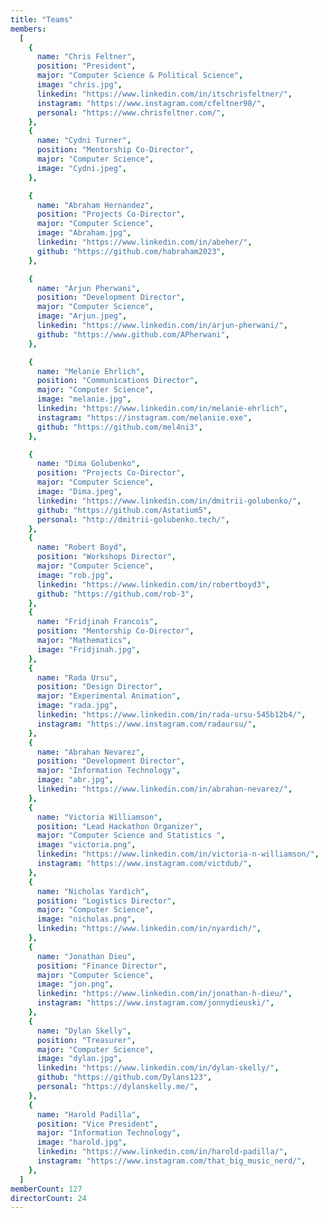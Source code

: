 ```yaml
---
title: "Teams"
members:
  [
    {
      name: "Chris Feltner",
      position: "President",
      major: "Computer Science & Political Science",
      image: "chris.jpg",
      linkedin: "https://www.linkedin.com/in/itschrisfeltner/",
      instagram: "https://www.instagram.com/cfeltner98/",
      personal: "https://www.chrisfeltner.com/",
    },
    {
      name: "Cydni Turner",
      position: "Mentorship Co-Director",
      major: "Computer Science",
      image: "Cydni.jpeg",
    },

    {
      name: "Abraham Hernandez",
      position: "Projects Co-Director",
      major: "Computer Science",
      image: "Abraham.jpg",
      linkedin: "https://www.linkedin.com/in/abeher/",
      github: "https://github.com/habraham2023",
    },

    {
      name: "Arjun Pherwani",
      position: "Development Director",
      major: "Computer Science",
      image: "Arjun.jpeg",
      linkedin: "https://www.linkedin.com/in/arjun-pherwani/",
      github: "https://www.github.com/APherwani",
    },

    {
      name: "Melanie Ehrlich",
      position: "Communications Director",
      major: "Computer Science",
      image: "melanie.jpg",
      linkedin: "https://www.linkedin.com/in/melanie-ehrlich",
      instagram: "https://instagram.com/melaniie.exe",
      github: "https://github.com/mel4ni3",
    },

    {
      name: "Dima Golubenko",
      position: "Projects Co-Director",
      major: "Computer Science",
      image: "Dima.jpeg",
      linkedin: "https://www.linkedin.com/in/dmitrii-golubenko/",
      github: "https://github.com/Astatium5",
      personal: "http://dmitrii-golubenko.tech/",
    },
    {
      name: "Robert Boyd",
      position: "Workshops Director",
      major: "Computer Science",
      image: "rob.jpg",
      linkedin: "https://www.linkedin.com/in/robertboyd3",
      github: "https://github.com/rob-3",
    },
    {
      name: "Fridjinah Francois",
      position: "Mentorship Co-Director",
      major: "Mathematics",
      image: "Fridjinah.jpg",
    },
    {
      name: "Rada Ursu",
      position: "Design Director",
      major: "Experimental Animation",
      image: "rada.jpg",
      linkedin: "https://www.linkedin.com/in/rada-ursu-545b12b4/",
      instagram: "https://www.instagram.com/radaursu/",
    },
    {
      name: "Abrahan Nevarez",
      position: "Development Director",
      major: "Information Technology",
      image: "abr.jpg",
      linkedin: "https://www.linkedin.com/in/abrahan-nevarez/",
    },
    {
      name: "Victoria Williamson",
      position: "Lead Hackathon Organizer",
      major: "Computer Science and Statistics ",
      image: "victoria.png",
      linkedin: "https://www.linkedin.com/in/victoria-n-williamson/",
      instagram: "https://www.instagram.com/victdub/",
    },
    {
      name: "Nicholas Yardich",
      position: "Logistics Director",
      major: "Computer Science",
      image: "nicholas.png",
      linkedin: "https://www.linkedin.com/in/nyardich/",
    },
    {
      name: "Jonathan Dieu",
      position: "Finance Director",
      major: "Computer Science",
      image: "jon.png",
      linkedin: "https://www.linkedin.com/in/jonathan-h-dieu/",
      instagram: "https://www.instagram.com/jonnydieuski/",
    },
    {
      name: "Dylan Skelly",
      position: "Treasurer",
      major: "Computer Science",
      image: "dylan.jpg",
      linkedin: "https://www.linkedin.com/in/dylan-skelly/",
      github: "https://github.com/Dylans123",
      personal: "https://dylanskelly.me/",
    },
    {
      name: "Harold Padilla",
      position: "Vice President",
      major: "Information Technology",
      image: "harold.jpg",
      linkedin: "https://www.linkedin.com/in/harold-padilla/",
      instagram: "https://www.instagram.com/that_big_music_nerd/",
    },
  ]
memberCount: 127
directorCount: 24
---
```

